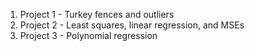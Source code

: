 1. Project 1 - Turkey fences and outliers
2. Project 2 - Least squares, linear regression, and MSEs
3. Project 3 - Polynomial regression
